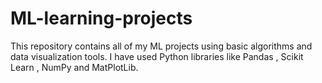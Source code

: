 # ML-learning-projects

This repository contains all of my ML projects using basic algorithms and data visualization tools. I have used Python libraries like Pandas , Scikit Learn , NumPy and MatPlotLib.
